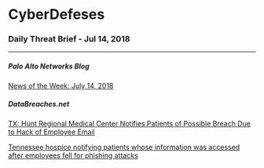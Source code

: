 # CyberDefeses
### Daily Threat Brief - Jul 14, 2018

 
-----
 
##### Palo Alto Networks Blog
[News of the Week: July 14, 2018](http://feedproxy.google.com/~r/PaloAltoNetworks/~3/hKnA9UmuQck/)
 
##### DataBreaches.net
[TX: Hunt Regional Medical Center Notifies Patients of Possible Breach Due to Hack of Employee Email](https://www.databreaches.net/tx-hunt-regional-medical-center-notifies-patients-of-possible-breach-due-to-hack-of-employee-email/)
 
[Tennessee hospice notifying patients whose information was accessed after employees fell for phishing attacks](https://www.databreaches.net/tennessee-hospice-notifying-patients-whose-information-was-accessed-after-employees-fell-for-phishing-attacks/)
 
